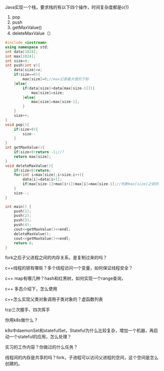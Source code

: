 Java实现一个栈，要求栈的有以下四个操作，时间复杂度都是o(1)
1. pop
2. push
3. getMaxValue()
4. deleteMaxValue（）

```cpp
#include <iostream>
using namespace std;
int data[1024];
int max[1024];
int size=0;
int push(int v){
    data[size]=v;
    if(size==0){
        max[size]=0;//max记录最大值的下标
    }else{
        if(data[size]>data[max[size-1]]){
            max[size]=size;
        }else{
            max[size]=max[size-1];
        }
    }
    size++;      
}
void pop(){
    if(size>0){
        size--
    }
}
int getMaxValue(){
    if(size<0)return -1;//?
    return max[size];
}
void deleteMaxValue(){
    if(size<0)return;
    for(int i=max[size];i<size;i++){
        data[i]=data[i+1];
        if(max[size-1]>max[i+1])max[i]=max[size-1];//判断max[size]之前的是否最大   ？考虑最大值存指针；后边还需要更新吗？
    }
    size--;
}

int main() {
    push(1);
    push(2);
    push(5);
    push(4);
    cout<<getMaxValue()<<endl;
    deleteMaxValue();
    cout<<getMaxValue()<<endl;
    return 0;
}
```

fork之后子父进程之间的内存关系，是复制过来的吗？

c++线程的锁有哪些？多个线程访问一个变量，如何保证线程安全？

c++ map有哪几种？hash和红黑树，如何实现一个range查询，

c++ 多态介绍下，怎么使用

c++怎么实现父类对象调用子类对象的？虚函数列表


tcp三次握手、四次挥手

你用k8s做什么？

k8s中daemonSet和statefulSet，Stateful为什么比较复杂，增加一个机器，再启动一个stateful的应用，怎么处理？

实习的工作内容？你做过的什么任务？

线程间的内存是共享的吗？fork，子进程可以访问父进程的空间，这个空间是怎么创建的。



